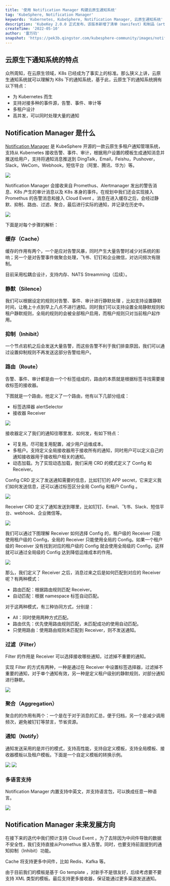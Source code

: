 ```yaml
---
title: '使用 Notification Manager 构建云原生通知系统'
tag: 'KubeSphere, Notification Manager'
keywords: 'Kubernetes, KubeSphere, Notification Manager, 云原生通知系统'
description: 'KubeKey 2.0.0 正式发布，该版本新增了清单（manifest）和制品（artifact）的概念，为用户离线部署 Kubernetes 集群提供了解决方案。'
createTime: '2022-05-10'
author: '雷万钧'
snapshot: 'https://pek3b.qingstor.com/kubesphere-community/images/notification-manager-system-cover.png'
---
```


## 云原生下通知系统的特点

众所周知，在云原生领域，K8s 已经成为了事实上的标准。那么狭义上讲，云原生通知系统就可以理解为 K8s 下的通知系统，基于此，云原生下的通知系统拥有以下特点：
- 为 Kubernetes 而生
- 支持对接多种的事件源，告警、事件、审计等
- 多租户设计 
- 高并发，可以同时处理大量的通知

## Notification Manager 是什么

[Notification Manager](https://github.com/kubesphere/notification-manager) 是 KubeSphere 开源的一款云原生多租户通知管理系统，支持从 Kubernetes 接收告警、事件、审计，根据用户设置的模板生成通知消息并推送给用户，支持将通知消息推送到 DingTalk，Email，Feishu，Pushover，Slack，WeCom，Webhook，短信平台（阿里、腾讯、华为）等。

![](https://pek3b.qingstor.com/kubesphere-community/images/notification-manager-101.png)

Notification Manager 会接收来自 Promethus、Alertmanager 发出的警告消息、K8s 产生的审计消息以及 K8s 本身的事件。在规划中我们还会实现接入 Promethus 的告警消息和接入 Cloud Event 。消息在进入缓存之后，会经过静默、抑制、路由、过滤、聚合，最后进行实际的通知，并记录在历史中。

![](https://pek3b.qingstor.com/kubesphere-community/images/notification-manager-architecture.jpeg)

下面是对每个步骤的解析：

### 缓存（Cache）

缓存的作用有两个，一个是应对告警风暴，同时产生大量告警时减少对系统的影响；另一个是对告警事件做聚合处理，飞书、钉钉和企业微信，对访问频次有限制。

目前采用松耦合设计，支持内存、NATS Streamming（后续）。

### 静默（Silence）

我们可以根据设定的规则对告警、事件、审计进行静默处理 ，比如支持设置静默时间，让晚上十点到早上八点不进行通知。同时我们可以支持设置全局静默规则和租户静默规则，全局的规则的会被全部租户启用，而租户规则只对当前租户起作用。

### 抑制（Inhibit）

一个节点宕机之后会发送大量告警，而这些告警不利于我们排查原因，我们可以通过设置抑制规则不再发送这部分告警给用户。

### 路由（Route）

告警、事件、审计都是由一个个标签组成的，路由的本质就是根据标签寻找需要接收标签的接收器。

下图就是一个路由，他定义了一个路由，他有以下几部分组成：
- 标签选择器 alertSelector 
- 接收器 Receiver

![](https://pek3b.qingstor.com/kubesphere-community/images/notification-manager-102.png)

接收器定义了我们的通知往哪里发、如何发，有如下特点：

- 可复用。尽可能复用配置，减少用户运维成本。
- 多租户。支持定义全局接收器用于接收所有的通知，同时用户可以定义自己的通知接收器用于接收租户相关的通知。
- 动态加载。为了实现动态加载，我们采用 CRD 的模式定义了 Config 和 Receiver。

Config CRD 定义了发送通知需要的信息，比如钉钉的 APP secret，它来定义我们如何发送信息，还可以通过标签区分全局 Config 和租户 Config 。

![](https://pek3b.qingstor.com/kubesphere-community/images/notification-manager-103.png)

Receiver CRD 定义了通知发送到哪里，比如钉钉、Email、飞书、Slack、短信平台、webhook、企业微信等。

![](https://pek3b.qingstor.com/kubesphere-community/images/notification-manager-104.png)

我们可以通过下图理解 Receiver 如何选择 Config 的，租户级的 Receiver 只能使用租户级的 Config，全局的 Receiver 只能使用全局的 Config。如果一个租户级的 Receiver 没有找到对应的租户级的 Config 就会使用全局级的 Config，这样就可以通过全局级的 Config 达到降低运维成本的作用。

![](https://pek3b.qingstor.com/kubesphere-community/images/notification-manager-105.png)

那么，我们定义了 Receiver 之后，消息过来之后是如何匹配到对应的 Receiver 呢？有两种模式：
- 路由匹配：根据路由规则匹配 Receiver。
- 自动匹配：根据 namespace 标签自动匹配。

对于这两种模式，有三种协同方式，分别是：
- All：同时使用两种方式匹配。
- 路由优先：优先使用路由规则匹配，未匹配成功的使用自动匹配。
- 只使用路由：使用路由规则未匹配到 Receiver，则不发送通知。

### 过滤（Filter）

Filter 的作用是 Receiver 可以选择接收哪些通知，过滤掉不重要的通知。

实现 Filter 的方式有两种，一种是通过在 Receiver 中设置标签选择器，过滤掉不重要的通知，对于单个通知有效，另一种是定义租户级别的静默规则，对部分通知进行静默。

![](https://pek3b.qingstor.com/kubesphere-community/images/notification-manager-106.png)

### 聚合（Aggregation）

聚合的的作用有两个：一个是在于对于消息的汇总，便于归档，另一个是减少调用频次，避免被钉钉等禁言，节省资源。

### 通知（Notify）

通知发送采用的是并行的模式，支持高性能，支持自定义模板，支持全局模板、接收器模板以及租户模板。下面是一个自定义模板的转换示例。

![](https://pek3b.qingstor.com/kubesphere-community/images/notification-manager-107.png)
![](https://pek3b.qingstor.com/kubesphere-community/images/notification-manager-108.png)

### 多语言支持

Notification Manager 内置支持中英文，并支持语言包，可以换成任意一种语言。

![](https://pek3b.qingstor.com/kubesphere-community/images/notification-manager-109.png)

## Notification Manager 未来发展方向

在接下来的迭代中我们预计支持 Cloud Event 。为了去除因为中间件导致的数据不安全性，我们支持直接从Promethus 接入告警。同时，也要支持前面提到的通知抑制（Inhibit）功能。

Cache 将支持更多中间件，比如 Redis、Kafka 等。

由于目前我们的模板是基于 Go template ，对新手不是很友好，后续考虑要不要支持 XML 类型的模板。最后支持更多接收器，保证能通过更多渠道发送通知。




